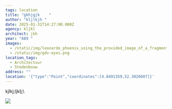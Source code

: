 ```yaml
---
tags: location
title: "gkhjgjk    "
author: "kljlkjh "
date: 2025-01-31T14:27:00.000Z
agency: kljkl
architect: jkh
year: "689 "
images:
  - /static/img/leonardo_phoenix_using_the_provided_image_of_a_fragment_from_a_1-2.jpg
  - /static/img/gdv-eyes.png
location_tags:
  - Architectuur
  - Stedenbouw
address: ""
location: '{"type":"Point","coordinates":[4.8491359,52.3020607]}'
---
```

kjlkj;ljklj;\

![](/static/img/gdv-eyes.png)

